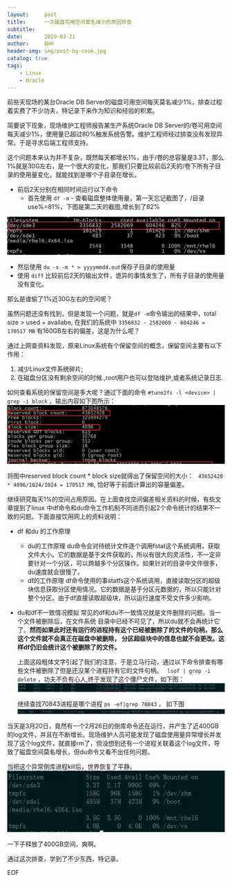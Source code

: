 ```yaml
---
layout:     post
title:      一次磁盘可用空间莫名减少的原因排查
subtitle:   
date:       2019-03-21
author:     BHH
header-img: img/post-bg-cook.jpg
catalog: true
tags:
    - Linux
    - Oracle
---
```


前些天现场的某台Oracle DB Server的磁盘可用空间每天莫名减少1%，排查过程着实费了不少功夫，特记录下来作为知识和经验的积累。

简要说下现象，现场维护工程师报告某生产系统Oracle DB Server的/卷可用空间每天减少1%，使用量已超过80%触发系统告警。维护工程师经过排查没有发现异常。于是寻求后端工程师支持。

这个问题本来认为并不复杂，既然每天都增长1%，由于/卷的总容量是3.3T，那么1%就是30G左右，是一个很大的变化，那我们只要比较前后2天的/卷下所有子目录的使用量变化，就能找到是哪个子目录在增长。


- 前后2天分别在相同时间运行以下命令
  - 首先使用 `df -m` - 查看磁盘整体使用量，第一天忘记截图了，/目录 use%=81%，下图是第二天的截图,增长到了82%
  
![](../img/QQ-20190321151324.png)
  
  - 然后使用 `du -s -m * > yyyymmdd.out`保存子目录的使用量
  - 使用 `diff` 比较前后2天的输出文件，诡异的事情发生了，所有子目录的使用量没有变化。

那么是谁偷了1%近30G左右的空间呢？

虽然问题还没有找到，但是发现一个问题，就是`df -m`命令输出的结果中，total size > used + availabe, 在我们的系统中
`3356832 - 2582069 - 604246 = 170517 MB` 有160GB左右的偏差，这是为什么呢？

通过上网查资料发现，原来Linux系统有个保留空间的概念，保留空间主要有以下作用：

1. 减少Linux文件系统碎片; 
2. 在磁盘分区没有剩余空间的时候.,root用户也可以登陆维护,或者系统记录日志.

如何查看系统的保留空间是多大呢？通过下面的命令
`#tune2fs -l <device> | grep -i block` ，输出内容如下图所示：
![](img/QQ-20190321161205.png)

将图中reserved block count * block size就得出了保留空间的大小： 
` 43652428 * 4096/1024/1024 = 170517 MB`, 恰好等于前面计算出的容量偏差。

继续研究每天1%的空间占用原因。在上面查找空间偏差相关资料的时候，有些文章提到了linux 中df命令和du命令工作机制不同进而引起2个命令统计的结果不一致的问题。下面直接饮用网上的资料说明：

- df 和du 的工作原理
  - du的工作原理
du命令会对待统计文件逐个调用fstat这个系统调用，获取文件大小。它的数据是基于文件获取的，所以有很大的灵活性，不一定非要针对一个分区，可以跨越多个分区操作。如果针对的目录中文件很多，du速度就会很慢了。
  - df的工作原理
df命令使用的事statfs这个系统调用，直接读取分区的超级块信息获取分区使用情况。它的数据是基于分区元数据的，所以只能针对整个分区。由于df直接读取超级块，所以运行速度不受文件多少影响。
- du和df不一致情况模拟
常见的df和du不一致情况就是文件删除的问题。当一个文件被删除后，在文件系统 目录中已经不可见了，所以du就不会再统计它了。**然而如果此时还有运行的进程持有这个已经被删除了的文件的句柄，那么这个文件就不会真正在磁盘中被删除， 分区超级块中的信息也就不会更改。这样df仍旧会统计这个被删除了的文件。**

  上面这段粗体文字引起了我们的注意，于是立马行动，通过以下命令排查有哪些文件被删除了但是还没某个进程持有它的文件句柄。
` lsof | grep -i delete` ，功夫不负有心人,终于发现了这个僵尸文件，如下图：
![](img/QQ-20190321162820.png)
  
   继续查找70843进程是哪个进程
`ps -ef|grep 70843` ， 如下图
![](img/QQ-20190321162847.png)

当天是3月20日，竟然有一个2月26日的倒库命令还在运行，并产生了近400GB的log文件，并且在不断增长。现场维护人员可能发现了磁盘使用量异常增长并发现了这个log文件，就直接rm了，但没想到还有一个进程关联着这个log文件，导致了磁盘空间莫名增长，但du命令又看不出任何问题。

当把这个异常倒库进程kill后，世界恢复了平静。
![](img/QQ-20190321162859.png)

一下子释放了400GB空间，爽啊。

通过这次排查，学到了不少东西，特记录。

EOF




